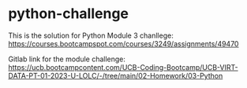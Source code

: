 # python-challenge

This is the solution for Python Module 3 chanllege: https://courses.bootcampspot.com/courses/3249/assignments/49470

Gitlab link for the module challenge: https://ucb.bootcampcontent.com/UCB-Coding-Bootcamp/UCB-VIRT-DATA-PT-01-2023-U-LOLC/-/tree/main/02-Homework/03-Python

